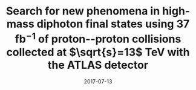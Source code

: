 ---
title: "Search for new phenomena in high-mass diphoton final states using 37 fb$^{-1}$ of proton--proton collisions collected at $\\sqrt{s}=13$ TeV with the ATLAS detector"
date: 2017-07-13
venue: Phys. Lett. B 775 (2017) 105--125
link: https://doi.org/10.1016/j.physletb.2017.10.039
inspire_id: 1609773
authors: ATLAS Collaboration
---